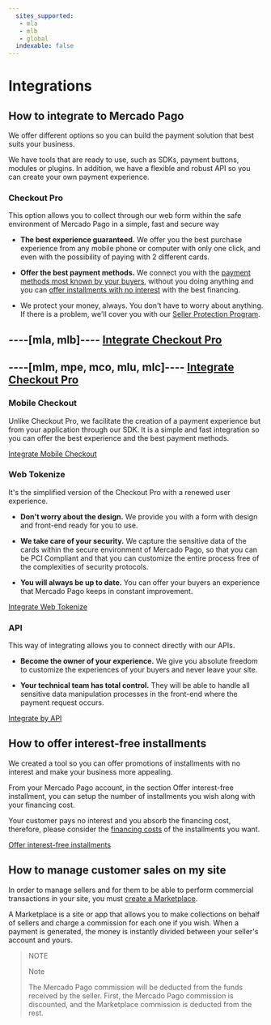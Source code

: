 ```yaml
---
  sites_supported:
   - mla
   - mlb
   - global
  indexable: false
---
```


# Integrations

## How to integrate to Mercado Pago

We offer different options so you can build the payment solution that best suits your business.

We have tools that are ready to use, such as SDKs, payment buttons, modules or plugins. In addition, we have a flexible and robust API so you can create your own payment experience.

### Checkout Pro

This option allows you to collect through our web form within the safe environment of Mercado Pago in a simple, fast and secure way

- **The best experience guaranteed.** We offer you the best purchase experience from any mobile phone or computer with only one click, and even with the possibility of paying with 2 different cards.

- **Offer the best payment methods.** We connect you with the [payment methods most known by your buyers](https://www.mercadopago.com.ar/ayuda/medios-de-pago-vendedores_221), without you doing anything and you can [offer installments with no interest](https://www.mercadopago.com.ar/ayuda/cuotas-sin-interes_3299) with the best financing.

-   We protect your money, always. You don't have to worry about anything. If there is a problem, we'll cover you with our [Seller Protection Program](https://www.mercadopago.com.ar/ayuda/dinero-seguridad-ventas-arg_3777).

----[mla, mlb]----
[Integrate Checkout Pro](https://www.mercadopago.com.ar/developers/en/guides/payments/web-payment-checkout/introduction)
------------
----[mlm, mpe, mco, mlu, mlc]----
[Integrate Checkout Pro](https://www.mercadopago.com.mx/developers/en/guides/payments/web-checkout/introduction)
------------

### Mobile Checkout

Unlike Checkout Pro, we facilitate the creation of a payment experience but from your application through our SDK. It is a simple and fast integration so you can offer the best experience and the best payment methods.

[Integrate Mobile Checkout](https://www.mercadopago.com.ar/developers/en/guides/payments/mobile-checkout/introduction)

### Web Tokenize


It's the simplified version of the Checkout Pro with a renewed user experience.

- **Don't worry about the design.** We provide you with a form with design and front-end ready for you to use.

- **We take care of your security.** We capture the sensitive data of the cards within the secure environment of Mercado Pago, so that you can be PCI Compliant and that you can customize the entire process free of the complexities of security protocols.

- **You will always be up to date.** You can offer your buyers an experience that Mercado Pago keeps in constant improvement.

[Integrate Web Tokenize](https://www.mercadopago.com.ar/developers/en/guides/payments/web-tokenize-checkout/introduction)

### API

This way of integrating allows you to connect directly with our APIs.

- **Become the owner of your experience.** We give you absolute freedom to customize the experiences of your buyers and never leave your site.  

- **Your technical team has total control.** They will be able to handle all sensitive data manipulation processes in the front-end where the payment request occurs.

[Integrate by API](guides/payments/api/introduction)

## How to offer interest-free installments

We created a tool so you can offer promotions of installments with no interest and make your business more appealing.

From your Mercado Pago account, in the section Offer interest-free installment, you can setup the number of installments you wish along with your financing cost.

Your customer pays no interest and you absorb the financing cost, therefore, please consider the [financing costs](https://www.mercadopago.com.ar/ayuda/cuotas-sin-interes_3299) of the installments you want.

[Offer interest-free installments](https://www.mercadopago.com/mla/front/cost-absorption)

## How to manage customer sales on my site

In order to manage sellers and for them to be able to perform commercial transactions in your site, you must [create a Marketplace](https://www.mercadopago.com.ar/developers/en/guides/marketplace/web-checkout/introduction).

A Marketplace is a site or app that allows you to make collections on behalf of sellers and charge a commission for each one if you wish. When a payment is generated, the money is instantly divided between your seller's account and yours.

> NOTE
>
> Note
>
>The Mercado Pago commission will be deducted from the funds received by the seller. First, the Mercado Pago commission is discounted, and the Marketplace commission is deducted from the rest.
